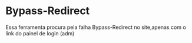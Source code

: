 # Bypass-Redirect

Essa ferramenta procura pela falha Bypass-Redirect no site,apenas com o link do painel de login (adm)
